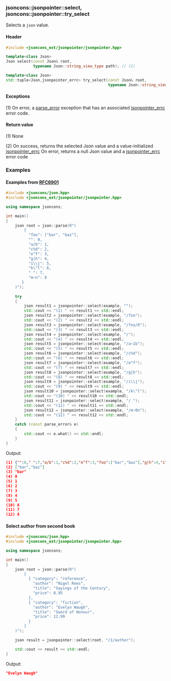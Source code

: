 ### jsoncons::jsonpointer::select, jsoncons::jsonpointer::try_select

Selects a `json` value.

#### Header
```c++
#include <jsoncons_ext/jsonpointer/jsonpointer.hpp>

template<class Json>
Json select(const Json& root, 
            typename Json::string_view_type path); // (1)

template<class Json>
std::tuple<Json,jsonpointer_errc> try_select(const Json& root, 
                                             typename Json::string_view_type path);  // (2)

```

#### Exceptions

(1) On error, a [parse_error](../parse_error.md) exception that has an associated [jsonpointer_errc](jsonpointer_errc.md) error code.

#### Return value

(1) None

(2) On success, returns the selected Json value and a value-initialized [jsonpointer_errc](jsonpointer_errc.md)
On error, returns a null Json value and a [jsonpointer_errc](jsonpointer_errc.md) error code 

### Examples

#### Examples from [RFC6901](https://tools.ietf.org/html/rfc6901)

```c++
#include <jsoncons/json.hpp>
#include <jsoncons_ext/jsonpointer/jsonpointer.hpp>

using namespace jsoncons;

int main()
{
    json root = json::parse(R"(
        {
          "foo": ["bar", "baz"],
          "": 0,
          "a/b": 1,
          "c%d": 2,
          "e^f": 3,
          "g|h": 4,
          "i\\j": 5,
          "k\"l": 6,
          " ": 7,
          "m~n": 8
       }
    )");
   
    try
    {
        json result1 = jsonpointer::select(example, "");
        std::cout << "(1) " << result1 << std::endl;
        json result2 = jsonpointer::select(example, "/foo");
        std::cout << "(2) " << result2 << std::endl;
        json result3 = jsonpointer::select(example, "/foo/0");
        std::cout << "(3) " << result3 << std::endl;
        json result4 = jsonpointer::select(example, "/");
        std::cout << "(4) " << result4 << std::endl;
        json result5 = jsonpointer::select(example, "/a~1b");
        std::cout << "(5) " << result5 << std::endl;
        json result6 = jsonpointer::select(example, "/c%d");
        std::cout << "(6) " << result6 << std::endl;
        json result7 = jsonpointer::select(example, "/e^f");
        std::cout << "(7) " << result7 << std::endl;
        json result8 = jsonpointer::select(example, "/g|h");
        std::cout << "(8) " << result8 << std::endl;
        json result9 = jsonpointer::select(example, "/i\\j");
        std::cout << "(9) " << result9 << std::endl;
        json result10 = jsonpointer::select(example, "/k\"l");
        std::cout << "(10) " << result10 << std::endl;
        json result11 = jsonpointer::select(example, "/ ");
        std::cout << "(11) " << result11 << std::endl;
        json result12 = jsonpointer::select(example, "/m~0n");
        std::cout << "(12) " << result12 << std::endl;
    }
    catch (const parse_error& e)
    {
        std::cout << e.what() << std::endl;
    }
}
```
Output:
```json
(1) {"":0," ":7,"a/b":1,"c%d":2,"e^f":3,"foo":["bar","baz"],"g|h":4,"i\\j":5,"k\"l":6,"m~n":8}
(2) ["bar","baz"]
(3) "bar"
(4) 0
(5) 1
(6) 2
(7) 3
(8) 4
(9) 5
(10) 6
(11) 7
(12) 8
```

#### Select author from second book

```c++
#include <jsoncons/json.hpp>
#include <jsoncons_ext/jsonpointer/jsonpointer.hpp>

using namespace jsoncons;

int main()
{
    json root = json::parse(R"(
        [
          { "category": "reference",
            "author": "Nigel Rees",
            "title": "Sayings of the Century",
            "price": 8.95
          },
          { "category": "fiction",
            "author": "Evelyn Waugh",
            "title": "Sword of Honour",
            "price": 12.99
          }
        ]
    )");

    json result = jsonpointer::select(root, "/1/author");

    std::cout << result << std::endl;
}
```
Output:
```json
"Evelyn Waugh"
```



